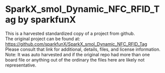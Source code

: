 
# SparkX_smol_Dynamic_NFC_RFID_Tag by sparkfunX  
This is a harvested standardized copy of a project from github.  
The original project can be found at:  
https://github.com/sparkfunX/SparkX_smol_Dynamic_NFC_RFID_Tag  
Please consult that link for additional, details, files, and license information.  
Note: It was auto harvested and if the original repo had more than one board file or anything out of the ordinary the files here are likely not representative.  
    